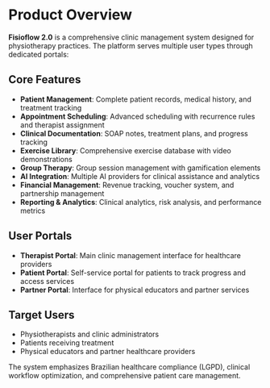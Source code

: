 # Product Overview

**Fisioflow 2.0** is a comprehensive clinic management system designed for physiotherapy practices. The platform serves multiple user types through dedicated portals:

## Core Features
- **Patient Management**: Complete patient records, medical history, and treatment tracking
- **Appointment Scheduling**: Advanced scheduling with recurrence rules and therapist assignment
- **Clinical Documentation**: SOAP notes, treatment plans, and progress tracking
- **Exercise Library**: Comprehensive exercise database with video demonstrations
- **Group Therapy**: Group session management with gamification elements
- **AI Integration**: Multiple AI providers for clinical assistance and analytics
- **Financial Management**: Revenue tracking, voucher system, and partnership management
- **Reporting & Analytics**: Clinical analytics, risk analysis, and performance metrics

## User Portals
- **Therapist Portal**: Main clinic management interface for healthcare providers
- **Patient Portal**: Self-service portal for patients to track progress and access services
- **Partner Portal**: Interface for physical educators and partner services

## Target Users
- Physiotherapists and clinic administrators
- Patients receiving treatment
- Physical educators and partner healthcare providers

The system emphasizes Brazilian healthcare compliance (LGPD), clinical workflow optimization, and comprehensive patient care management.